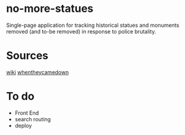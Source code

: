 # no-more-statues
Single-page application for tracking historical statues and monuments removed (and to-be removed) in response to police brutality.

# Sources
[wiki](https://en.wikipedia.org/wiki/List_of_monuments_and_memorials_removed_during_the_George_Floyd_protests#United_States)
[whentheycamedown](whentheycamedown.com)

# To do
- Front End
- search routing
- deploy